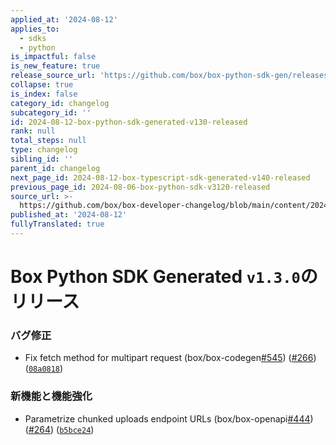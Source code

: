 ```yaml
---
applied_at: '2024-08-12'
applies_to:
  - sdks
  - python
is_impactful: false
is_new_feature: true
release_source_url: 'https://github.com/box/box-python-sdk-gen/releases/tag/v1.3.0'
collapse: true
is_index: false
category_id: changelog
subcategory_id: ''
id: 2024-08-12-box-python-sdk-generated-v130-released
rank: null
total_steps: null
type: changelog
sibling_id: ''
parent_id: changelog
next_page_id: 2024-08-12-box-typescript-sdk-generated-v140-released
previous_page_id: 2024-08-06-box-python-sdk-v3120-released
source_url: >-
  https://github.com/box/box-developer-changelog/blob/main/content/2024/08-12-box-python-sdk-generated-v130-released.md
published_at: '2024-08-12'
fullyTranslated: true
---
```

# Box Python SDK Generated `v1.3.0`のリリース

### バグ修正

* Fix fetch method for multipart request (box/box-codegen[#545][1]) ([#266][2]) ([`08a0818`][3])

### 新機能と機能強化

* Parametrize chunked uploads endpoint URLs (box/box-openapi[#444][4]) ([#264][5]) ([`b5bce24`][6])

[1]: https://github.com/box/box-codegen/issues/545

[2]: https://github.com/box/box-codegen/issues/266

[3]: https://github.com/box/box-codegen/commit/08a0818995d64995c3e2720a459f9221c9ca1dea

[4]: https://github.com/box/box-codegen/issues/444

[5]: https://github.com/box/box-codegen/issues/264

[6]: https://github.com/box/box-codegen/commit/b5bce24478c70ae6bb997adc773a0e2a76223568
